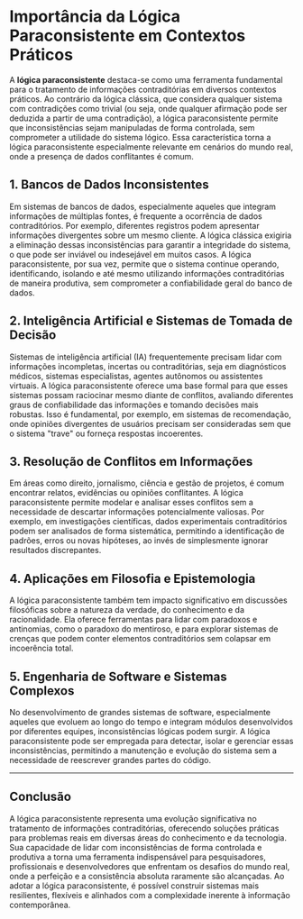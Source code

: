 # Importância da Lógica Paraconsistente em Contextos Práticos

A **lógica paraconsistente** destaca-se como uma ferramenta fundamental para o tratamento de informações contraditórias em diversos contextos práticos. Ao contrário da lógica clássica, que considera qualquer sistema com contradições como trivial (ou seja, onde qualquer afirmação pode ser deduzida a partir de uma contradição), a lógica paraconsistente permite que inconsistências sejam manipuladas de forma controlada, sem comprometer a utilidade do sistema lógico. Essa característica torna a lógica paraconsistente especialmente relevante em cenários do mundo real, onde a presença de dados conflitantes é comum.

## 1. Bancos de Dados Inconsistentes

Em sistemas de bancos de dados, especialmente aqueles que integram informações de múltiplas fontes, é frequente a ocorrência de dados contraditórios. Por exemplo, diferentes registros podem apresentar informações divergentes sobre um mesmo cliente. A lógica clássica exigiria a eliminação dessas inconsistências para garantir a integridade do sistema, o que pode ser inviável ou indesejável em muitos casos. A lógica paraconsistente, por sua vez, permite que o sistema continue operando, identificando, isolando e até mesmo utilizando informações contraditórias de maneira produtiva, sem comprometer a confiabilidade geral do banco de dados.

## 2. Inteligência Artificial e Sistemas de Tomada de Decisão

Sistemas de inteligência artificial (IA) frequentemente precisam lidar com informações incompletas, incertas ou contraditórias, seja em diagnósticos médicos, sistemas especialistas, agentes autônomos ou assistentes virtuais. A lógica paraconsistente oferece uma base formal para que esses sistemas possam raciocinar mesmo diante de conflitos, avaliando diferentes graus de confiabilidade das informações e tomando decisões mais robustas. Isso é fundamental, por exemplo, em sistemas de recomendação, onde opiniões divergentes de usuários precisam ser consideradas sem que o sistema "trave" ou forneça respostas incoerentes.

## 3. Resolução de Conflitos em Informações

Em áreas como direito, jornalismo, ciência e gestão de projetos, é comum encontrar relatos, evidências ou opiniões conflitantes. A lógica paraconsistente permite modelar e analisar esses conflitos sem a necessidade de descartar informações potencialmente valiosas. Por exemplo, em investigações científicas, dados experimentais contraditórios podem ser analisados de forma sistemática, permitindo a identificação de padrões, erros ou novas hipóteses, ao invés de simplesmente ignorar resultados discrepantes.

## 4. Aplicações em Filosofia e Epistemologia

A lógica paraconsistente também tem impacto significativo em discussões filosóficas sobre a natureza da verdade, do conhecimento e da racionalidade. Ela oferece ferramentas para lidar com paradoxos e antinomias, como o paradoxo do mentiroso, e para explorar sistemas de crenças que podem conter elementos contraditórios sem colapsar em incoerência total.

## 5. Engenharia de Software e Sistemas Complexos

No desenvolvimento de grandes sistemas de software, especialmente aqueles que evoluem ao longo do tempo e integram módulos desenvolvidos por diferentes equipes, inconsistências lógicas podem surgir. A lógica paraconsistente pode ser empregada para detectar, isolar e gerenciar essas inconsistências, permitindo a manutenção e evolução do sistema sem a necessidade de reescrever grandes partes do código.

___

## Conclusão

A lógica paraconsistente representa uma evolução significativa no tratamento de informações contraditórias, oferecendo soluções práticas para problemas reais em diversas áreas do conhecimento e da tecnologia. Sua capacidade de lidar com inconsistências de forma controlada e produtiva a torna uma ferramenta indispensável para pesquisadores, profissionais e desenvolvedores que enfrentam os desafios do mundo real, onde a perfeição e a consistência absoluta raramente são alcançadas. Ao adotar a lógica paraconsistente, é possível construir sistemas mais resilientes, flexíveis e alinhados com a complexidade inerente à informação contemporânea.